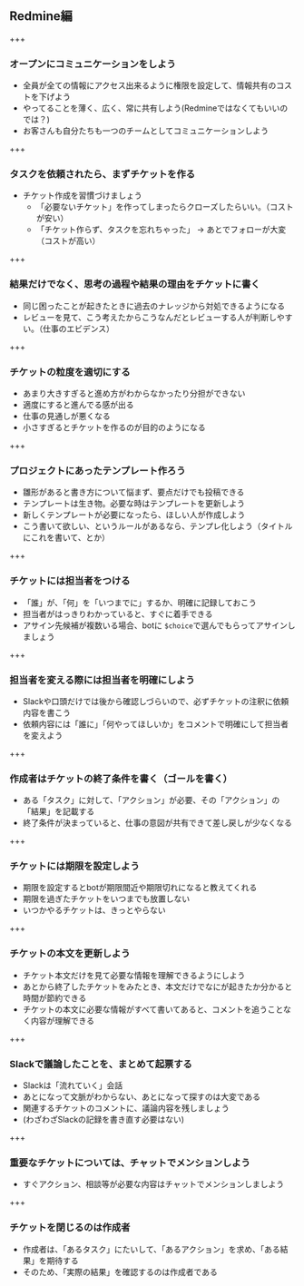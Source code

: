 ## Redmine編

+++

### オープンにコミュニケーションをしよう
* 全員が全ての情報にアクセス出来るように権限を設定して、情報共有のコストを下げよう
* やってることを薄く、広く、常に共有しよう(Redmineではなくてもいいのでは？)
* お客さんも自分たちも一つのチームとしてコミュニケーションしよう

+++

### タスクを依頼されたら、まずチケットを作る

* チケット作成を習慣づけましょう
    * 「必要ないチケット」を作ってしまったらクローズしたらいい。（コストが安い）
    * 「チケット作らず、タスクを忘れちゃった」 -> あとでフォローが大変（コストが高い） 

+++

### 結果だけでなく、思考の過程や結果の理由をチケットに書く
* 同じ困ったことが起きたときに過去のナレッジから対処できるようになる
* レビューを見て、こう考えたからこうなんだとレビューする人が判断しやすい。（仕事のエビデンス）

+++

### チケットの粒度を適切にする
* あまり大きすぎると進め方がわからなかったり分担ができない
* 適度にすると進んでる感が出る
* 仕事の見通しが悪くなる
* 小さすぎるとチケットを作るのが目的のようになる

+++

### プロジェクトにあったテンプレート作ろう

* 雛形があると書き方について悩まず、要点だけでも投稿できる
* テンプレートは生き物。必要な時はテンプレートを更新しよう
* 新しくテンプレートが必要になったら、ほしい人が作成しよう
* こう書いて欲しい、というルールがあるなら、テンプレ化しよう（タイトルにこれを書いて、とか）

+++ 

### チケットには担当者をつける

* 「誰」が、「何」を「いつまでに」するか、明確に記録しておこう
* 担当者がはっきりわかっていると、すぐに着手できる
* アサイン先候補が複数いる場合、botに `$choice`で選んでもらってアサインしましょう

+++

### 担当者を変える際には担当者を明確にしよう

* Slackや口頭だけでは後から確認しづらいので、必ずチケットの注釈に依頼内容を書こう
* 依頼内容には「誰に」「何やってほしいか」をコメントで明確にして担当者を変えよう

+++

### 作成者はチケットの終了条件を書く（ゴールを書く）
* ある「タスク」に対して、「アクション」が必要、その「アクション」の「結果」を記載する 
* 終了条件が決まっていると、仕事の意図が共有できて差し戻しが少なくなる

+++ 

### チケットには期限を設定しよう

* 期限を設定するとbotが期限間近や期限切れになると教えてくれる
* 期限を過ぎたチケットをいつまでも放置しない
* いつかやるチケットは、きっとやらない

+++ 

### チケットの本文を更新しよう

* チケット本文だけを見て必要な情報を理解できるようにしよう
* あとから終了したチケットをみたとき、本文だけでなにが起きたか分かると時間が節約できる
* チケットの本文に必要な情報がすべて書いてあると、コメントを追うことなく内容が理解できる

+++

### Slackで議論したことを、まとめて起票する

* Slackは「流れていく」会話
* あとになって文脈がわからない、あとになって探すのは大変である
* 関連するチケットのコメントに、議論内容を残しましょう
* (わざわざSlackの記録を書き直す必要はない)

+++ 

### 重要なチケットについては、チャットでメンションしよう

* すぐアクション、相談等が必要な内容はチャットでメンションしましよう

+++ 

### チケットを閉じるのは作成者

* 作成者は、「あるタスク」にたいして、「あるアクション」を求め、「ある結果」を期待する
* そのため、「実際の結果」を確認するのは作成者である
